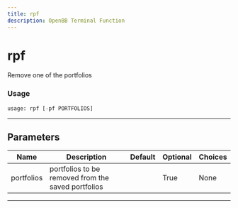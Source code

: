 ```yaml
---
title: rpf
description: OpenBB Terminal Function
---
```


# rpf

Remove one of the portfolios

### Usage 
```python
usage: rpf [-pf PORTFOLIOS]
```

---
## Parameters

| Name | Description | Default | Optional | Choices |
| ---- | ----------- | ------- | -------- | ------- |
| portfolios | portfolios to be removed from the saved portfolios |  | True | None |


---
